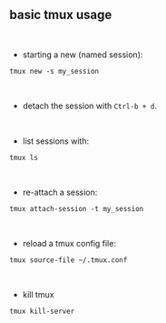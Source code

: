 ## basic tmux usage

<br>

* starting a new (named session):

```
tmux new -s my_session
```

<br>


* detach the session with `Ctrl-b + d`.

<br>


* list sessions with:

```
tmux ls
```

<br>


* re-attach a session:

```
tmux attach-session -t my_session
```

<br>


* reload a tmux config file:

```
tmux source-file ~/.tmux.conf
```

<br>


* kill tmux

```
tmux kill-server
```

